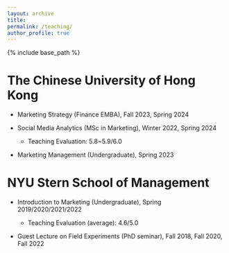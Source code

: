 ```yaml
---
layout: archive
title: 
permalink: /teaching/
author_profile: true 
---
```


{% include base_path %}


The Chinese University of Hong Kong   
======
* Marketing Strategy (Finance EMBA), Fall 2023, Spring 2024

* Social Media Analytics (MSc in Marketing), Winter 2022, Spring 2024
  + Teaching Evaluation: 5.8~5.9/6.0

* Marketing Management (Undergraduate), Spring 2023


NYU Stern School of Management     
======
* Introduction to Marketing (Undergraduate), Spring 2019/2020/2021/2022
  + Teaching Evaluation (average): 4.6/5.0
  
* Guest Lecture on Field Experiments (PhD seminar), Fall 2018, Fall 2020, Fall 2022   

